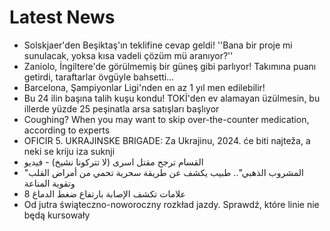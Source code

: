 # Latest News
-  Solskjaer'den Beşiktaş'ın teklifine cevap geldi! ''Bana bir proje mi sunulacak, yoksa kısa vadeli çözüm mü aranıyor?''
-  Zaniolo, İngiltere'de görülmemiş bir güneş gibi parlıyor! Takımına puanı getirdi, taraftarlar övgüyle bahsetti...
-  Barcelona, Şampiyonlar Ligi'nden en az 1 yıl men edilebilir!
-  Bu 24 ilin başına talih kuşu kondu! TOKİ'den ev alamayan üzülmesin, bu illerde yüzde 25 peşinatla arsa satışları başlıyor
-  Coughing? When you may want to skip over-the-counter medication, according to experts
-  OFICIR 5. UKRAJINSKE BRIGADE: Za Ukrajinu, 2024. će biti najteža, a neki se kriju iza suknji
-  القسام ترجح مقتل اسرى (لا تتركونا نشيخ) - فيديو
-  "المشروب الذهبي".. طبيب يكشف عن طريقة سحرية تحمي من أمراض القلب وتقوية المناعة
-  8 علامات تكشف الإصابة بارتفاع ضغط الدماغ
-  Od jutra świąteczno-noworoczny rozkład jazdy. Sprawdź, które linie nie będą kursowały
